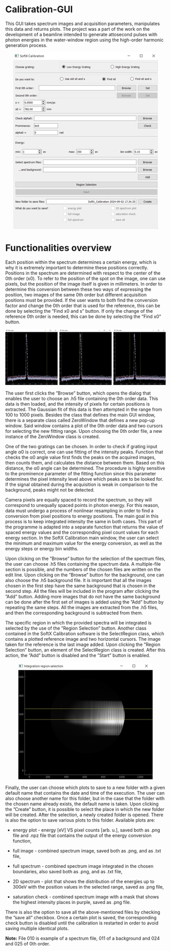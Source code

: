 # Calibration-GUI
This GUI takes spectrum images and acquisition parameters, manipulates this data and returns plots. The project was a part of the work on the development of a beamline intended to generate attosecond pulses with photon energies in the water-window region using the high-order harmonic generation process.

<p align="center">
  <img src=Images/SoftX%20Calibration.png>
</p>

# Functionalities overview

Each position within the spectrum determines a certain energy, which is why it is extremely important to determine these positions correctly. Positions in the spectrum are determined with respect to the center of the 0th order (x0). To refer to the position of the spot on the image, one can use pixels, but the position of the image itself is given in millimeters. In order to determine this conversion between these two ways of expressing the position, two images of the same 0th order but different acquisition positions must be provided. If the user wants to both find the conversion factor and change the 0th order that is used for the reference, this can be done by selecting the ”Find x0 and s” button. If only the change of the reference 0th order is needed, this can be done by selecting the ”Find x0” button. 

![](Images/Fitting%20Zero.png)

The user first clicks the ”Browse” button, which opens the dialog that enables the user to choose an .h5 file containing the 0th order data. This data is then loaded, and the intensity of pixels for certain positions is extracted. The Gaussian fit of this data is then attempted in the range from 100 to 1000 pixels. Besides the class that defines the main GUI window, there is a separate class called ZeroWindow that defines a new pop-up window. Said window contains a plot of the 0th order data and two cursors for selecting the new fitting range. Upon choosing the 0th order file, a new instance of the ZeroWindow class is created.

One of the two gratings can be chosen. In order to check if grating input angle α0 is correct, one can use fitting of the intensity peaks. Function that checks the α0 angle value first finds the peaks on the acquired images, then counts them, and calculates the distance between them. Based on this distance, the α0 angle can be determined. The procedure is highly sensitive to the prominence parameter of the fitting function since this parameter determines the pixel intensity level above which peaks are to be looked for. If the signal obtained during the acquisition is weak in comparison to the background, peaks might not be detected.

Camera pixels are equally spaced to record the spectrum, so they will correspond to unequally spaced points in photon energy. For this reason, data must undergo a process of nonlinear resampling in order to find a conversion from pixel positions to energy positions. The main goal in this process is to keep integrated intensity the same in both cases. This part of the programme is adapted into a separate function that returns the value of spaced energy values and the corresponding pixel count values for each energy section. In the SoftX Calibration main window, the user can select the minimum and maximum value for the energy conversion, as well as the energy steps or energy bin widths.

Upon clicking on the ”Browse” button for the selection of the spectrum files, the user can choose .h5 files containing the spectrum data. A multiple-file section is possible, and the numbers of the chosen files are written on the edit line. Upon clicking on the ”Browse” button for the background, one can also choose the .h5 background file. It is important that all the images chosen in the first step have the same background that is chosen in the second step. All the files will be included in the program after clicking the ”Add” button. Adding more images that do not have the same background can be done after the first set of images is added using the ”Add” button by repeating the same steps. All the images are extracted from the .h5 files, and then the corresponding background is subtracted from them.

The specific region in which the provided spectra will be integrated is selected by the use of the ”Region Selection” button. Another class contained in the SoftX Calibration software is the SelectRegion class, which contains a plotted reference image and two horizontal cursors. The image taken for the reference is the last image added. Upon clicking the ”Region Selection” button, an element of the SelectRegion class is created. After this action, the ”Add” button is disabled and the ”Start” button is enabled.

<p align="center">
  <img src=Images/Integration%20region.png>
</p>

Finally, the user can choose which plots to save to a new folder with a given default name that contains the date and time of the execution. The user can also choose another name for this folder, but in the case that the folder with the chosen name already exists, the default name is taken. Upon clicking the ”Create” button, it is possible to select the place in which the new folder will be created. After the selection, a newly created folder is opened. There is also the option to save various plots to this folder. Available plots are:

- energy plot - energy [eV] VS pixel counts [arb. u.], saved both as .png file and .npz file that contains the output of the energy conversion function,

- full image - combined spectrum image, saved both as .png, and as .txt file,

- full spectrum - combined spectrum image integrated in the chosen boundaries, also saved both as .png, and as .txt file,

- 2D spectrum - plot that shows the distribution of the energies up to 300eV with the position values in the selected range, saved as .png file,

- saturation check - combined spectrum image with a mask that shows the highest intensity places in purple, saved as .png file.

There is also the option to save all the above-mentioned files by checking the ”save all” checkbox. Once a certain plot is saved, the corresponding check button is disabled until the calibration is restarted in order to avoid saving multiple identical plots.



**Note:** File 010 is example of a spectrum file, 011 of a background and 024 and 025 of 0th order.
